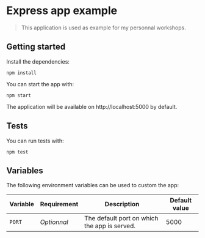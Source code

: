 # Express app example

> This application is used as example for my personnal workshops.

## Getting started

Install the dependencies:
```
npm install
```

You can start the app with:
```
npm start
```

The application will be available on http://localhost:5000 by default.

## Tests

You can run tests with:
```
npm test
```

## Variables

The following environment variables can be used to custom the app:

| Variable | Requirement | Description                                  | Default value |
| -------- | ----------- | -------------------------------------------- | ------------- |
| `PORT`   | *Optionnal* | The default port on which the app is served. | 5000          |
